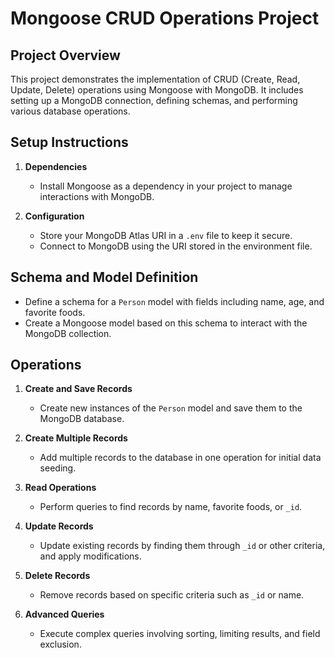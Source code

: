 # Mongoose CRUD Operations Project

## Project Overview

This project demonstrates the implementation of CRUD (Create, Read, Update, Delete) operations using Mongoose with MongoDB. It includes setting up a MongoDB connection, defining schemas, and performing various database operations.

## Setup Instructions

1. **Dependencies**
   - Install Mongoose as a dependency in your project to manage interactions with MongoDB.

2. **Configuration**
   - Store your MongoDB Atlas URI in a `.env` file to keep it secure. 
   - Connect to MongoDB using the URI stored in the environment file.

## Schema and Model Definition

- Define a schema for a `Person` model with fields including name, age, and favorite foods.
- Create a Mongoose model based on this schema to interact with the MongoDB collection.

## Operations

1. **Create and Save Records**
   - Create new instances of the `Person` model and save them to the MongoDB database.

2. **Create Multiple Records**
   - Add multiple records to the database in one operation for initial data seeding.

3. **Read Operations**
   - Perform queries to find records by name, favorite foods, or `_id`.

4. **Update Records**
   - Update existing records by finding them through `_id` or other criteria, and apply modifications.

5. **Delete Records**
   - Remove records based on specific criteria such as `_id` or name.

6. **Advanced Queries**
   - Execute complex queries involving sorting, limiting results, and field exclusion.
